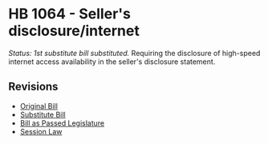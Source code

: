# HB 1064 - Seller's disclosure/internet
*Status: 1st substitute bill substituted.*
Requiring the disclosure of high-speed internet access availability in the seller's disclosure statement.

## Revisions
* [Original Bill](1/)
* [Substitute Bill](S/)
* [Bill as Passed Legislature](S.PL/)
* [Session Law](S.SL/)